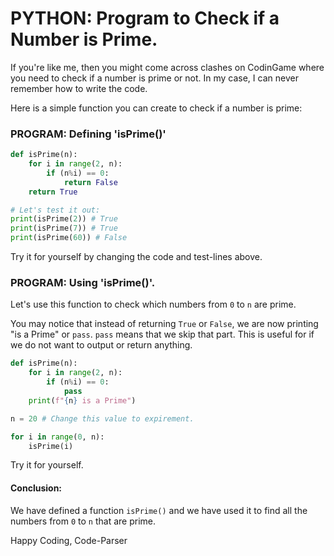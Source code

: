 # PYTHON: Program to Check if a Number is Prime.
If you're like me, then you might come across clashes on CodinGame where you need to check if a number is prime or not.
In my case, I can never remember how to write the code.

Here is a simple function you can create to check if a number is prime:

### PROGRAM: Defining 'isPrime()'
```python runnable
def isPrime(n):
    for i in range(2, n):
        if (n%i) == 0:
            return False
    return True

# Let's test it out:
print(isPrime(2)) # True
print(isPrime(7)) # True
print(isPrime(60)) # False
```
Try it for yourself by changing the code and test-lines above.


### PROGRAM: Using 'isPrime()'.
Let's use this function to check which numbers from ```0``` to ```n``` are prime.

You may notice that instead of returning ```True``` or ```False```, we are now printing "is a Prime" or ```pass```.
```pass``` means that we skip that part. This is useful for if we do not want to output or return anything.

```python runnable
def isPrime(n):
    for i in range(2, n):
        if (n%i) == 0:
            pass
    print(f"{n} is a Prime")

n = 20 # Change this value to expirement.

for i in range(0, n):
    isPrime(i)
```
Try it for yourself.


#### Conclusion:
We have defined a function ```isPrime()``` and we have used it to find all the numbers from ```0``` to ```n``` that are prime.

Happy Coding,
Code-Parser